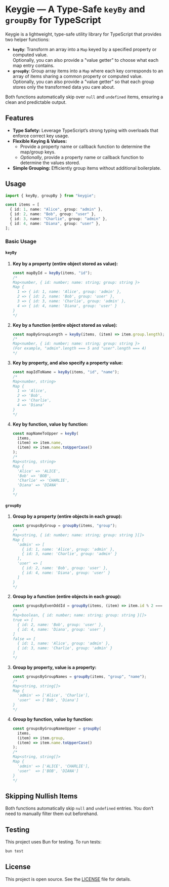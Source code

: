 # Keygie — A Type-Safe `keyBy` and `groupBy` for TypeScript

Keygie is a lightweight, type-safe utility library for TypeScript that provides two helper functions:

- **`keyBy`**: Transform an array into a `Map` keyed by a specified property or computed value.  
  Optionally, you can also provide a "value getter" to choose what each map entry contains.
- **`groupBy`**: Group array items into a `Map` where each key corresponds to an array of items sharing a common property or computed value.  
  Optionally, you can also provide a "value getter" so that each group stores only the transformed data you care about.

Both functions automatically skip over `null` and `undefined` items, ensuring a clean and predictable output.

## Features

- **Type Safety:** Leverage TypeScript’s strong typing with overloads that enforce correct key usage.
- **Flexible Keying & Values:**  
  - Provide a property name or callback function to determine the map/group keys.  
  - *Optionally*, provide a property name or callback function to determine the values stored.
- **Simple Grouping:** Efficiently group items without additional boilerplate.

## Usage

~~~typescript
import { keyBy, groupBy } from "keygie";

const items = [
  { id: 1, name: "Alice", group: "admin" },
  { id: 2, name: "Bob", group: "user" },
  { id: 3, name: "Charlie", group: "admin" },
  { id: 4, name: "Diana", group: "user" },
];
~~~

### Basic Usage

#### `keyBy`

1. **Key by a property (entire object stored as value):**

   ~~~typescript
   const mapById = keyBy(items, "id");
   /* 
   Map<number, { id: number; name: string; group: string }> 
   Map {
     1 => { id: 1, name: 'Alice', group: 'admin' },
     2 => { id: 2, name: 'Bob', group: 'user' },
     3 => { id: 3, name: 'Charlie', group: 'admin' },
     4 => { id: 4, name: 'Diana', group: 'user' }
   }
   */
   ~~~

2. **Key by a function (entire object stored as value):**

   ~~~typescript
   const mapByGroupLength = keyBy(items, (item) => item.group.length);
   /* 
   Map<number, { id: number; name: string; group: string }> 
   (For example, "admin".length === 5 and "user".length === 4)
   */
   ~~~

3. **Key by property, and also specify a property value:**

   ~~~typescript
   const mapIdToName = keyBy(items, "id", "name");
   /* 
   Map<number, string> 
   Map {
     1 => 'Alice',
     2 => 'Bob',
     3 => 'Charlie',
     4 => 'Diana'
   }
   */
   ~~~

4. **Key by function, value by function:**

   ~~~typescript
   const mapNameToUpper = keyBy(
     items, 
     (item) => item.name, 
     (item) => item.name.toUpperCase()
   );
   /* 
   Map<string, string> 
   Map {
     'Alice' => 'ALICE',
     'Bob' => 'BOB',
     'Charlie' => 'CHARLIE',
     'Diana' => 'DIANA'
   }
   */
   ~~~

#### `groupBy`

1. **Group by a property (entire objects in each group):**

   ~~~typescript
   const groupsByGroup = groupBy(items, "group");
   /* 
   Map<string, { id: number; name: string; group: string }[]> 
   Map {
     'admin' => [
       { id: 1, name: 'Alice', group: 'admin' },
       { id: 3, name: 'Charlie', group: 'admin' }
     ],
     'user' => [
       { id: 2, name: 'Bob', group: 'user' },
       { id: 4, name: 'Diana', group: 'user' }
     ]
   }
   */
   ~~~

2. **Group by a function (entire objects in each group):**

   ~~~typescript
   const groupsByEvenOddId = groupBy(items, (item) => item.id % 2 === 0);
   /* 
   Map<boolean, { id: number; name: string; group: string }[]> 
   true => [
     { id: 2, name: 'Bob', group: 'user' },
     { id: 4, name: 'Diana', group: 'user' }
   ]
   false => [
     { id: 1, name: 'Alice', group: 'admin' },
     { id: 3, name: 'Charlie', group: 'admin' }
   ]
   */
   ~~~

3. **Group by property, value is a property:**

   ~~~typescript
   const groupsByGroupNames = groupBy(items, "group", "name");
   /* 
   Map<string, string[]> 
   Map {
     'admin' => ['Alice', 'Charlie'],
     'user'  => ['Bob', 'Diana']
   }
   */
   ~~~

4. **Group by function, value by function:**

   ~~~typescript
   const groupsByGroupNameUpper = groupBy(
     items,
     (item) => item.group, 
     (item) => item.name.toUpperCase()
   );
   /* 
   Map<string, string[]> 
   Map {
     'admin' => ['ALICE', 'CHARLIE'],
     'user'  => ['BOB', 'DIANA']
   }
   */
   ~~~

## Skipping Nullish Items

Both functions automatically skip `null` and `undefined` entries. You don’t need to manually filter them out beforehand.

## Testing

This project uses Bun for testing. To run tests:

~~~bash
bun test
~~~

## License

This project is open source. See the [LICENSE](LICENSE) file for details.
